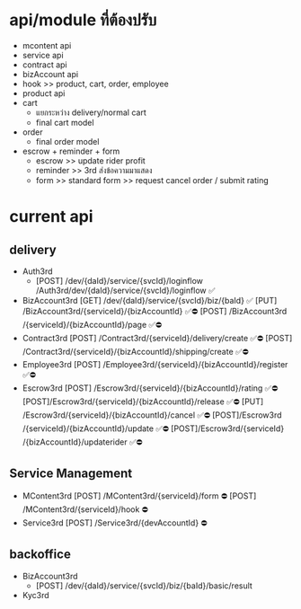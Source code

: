# api/module ที่ต้องปรับ
- mcontent api
- service api
- contract api
- bizAccount api
- hook >> product, cart, order, employee
- product api
- cart
    - แยกระหว่าง delivery/normal cart
    - final cart model
- order
    - final order model
- escrow + reminder + form
    - escrow >> update rider profit
    - reminder >> 3rd ส่งข้อความมาแสดง
    - form >> standard form >> request cancel order / submit rating

# current api
## delivery
- Auth3rd
    - [POST] /dev/{daId}/service/{svcId}/loginflow
        /Auth3rd/dev/{daId}/service/{svcId}/loginflow  <!-- register login flow --> ✅
- BizAccount3rd
    [GET] /dev/{daId}/service/{svcId}/biz/{baId}  <!-- get bizAccount --> ✅
    [PUT] /BizAccount3rd/{serviceId}/{bizAccountId} <!-- update bizAccount --> ✅⛔
    [POST] ​/BizAccount3rd​/{serviceId}​/{bizAccountId}​/page <!-- register catalog page --> ✅⛔
- Contract3rd
    [POST] /Contract3rd/{serviceId}/delivery/create <!-- create delivery contract --> ✅⛔
    [POST] /Contract3rd/{serviceId}/{bizAccountId}/shipping/create <!-- create shipping contract --> ✅⛔
- Employee3rd
    [POST] /Employee3rd/{serviceId}/{bizAccountId}/register <!-- register employee --> ✅⛔
- Escrow3rd
    [POST] ​/Escrow3rd​/{serviceId}​/{bizAccountId}​/rating <!-- submit rating --> ✅⛔
    [POST] ​/Escrow3rd​/{serviceId}​/{bizAccountId}​/release <!-- release escrow --> ✅⛔
    [PUT] /Escrow3rd​/{serviceId}​/{bizAccountId}​/cancel <!-- cancel escrow order --> ✅⛔
    [POST] ​/Escrow3rd​/{serviceId}​/{bizAccountId}​/update <!-- update escrow feed state --> ✅⛔
    [POST] ​/Escrow3rd​/{serviceId}​/{bizAccountId}​/updaterider <!-- update escrow (update rider) --> ✅⛔
## Service Management
- MContent3rd
    [POST]​ /MContent3rd/{serviceId}/form <!-- register mcontent --> ⛔
    [POST]​ /MContent3rd/{serviceId}/hook <!-- register hook --> ⛔
- Service3rd
    [POST]​ /Service3rd/{devAccountId} <!-- register service --> ⛔



## backoffice
- BizAccount3rd
    - [POST] /dev/{daId}/service/{svcId}/biz/{baId}/basic/result
- Kyc3rd
